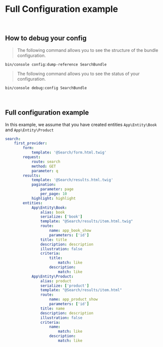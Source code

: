 # Full Configuration example

<br>

## How to debug your config

> The following command allows you to see the structure of the bundle configuration.

```shell
bin/console config:dump-reference SearchBundle
```

> The following command allows you to see the status of your configuration.

```shell
bin/console debug:config SearchBundle
```

<br>


## Full configuration example

In this example, we assume that you have created entities `App\Entity\Book` and `App\Entity\Product`

```yaml
search:
    first_provider:
        form:
            template: '@Search/form.html.twig'
        request:
            route: search
            method: GET
            parameter: q
        results:
            template: '@Search/results.html.twig'
            pagination:
                parameter: page
                per_page: 10
            highlight: highlight
        entities: 
            App\Entity\Book:
                alias: book 
                serialize: ['book']
                template: "@Search/results/item.html.twig"
                route: 
                    name: app_book_show
                    parameters: ['id']
                title: title
                description: description
                illustration: false
                criteria:
                    title:
                        match: like
                    description:
                        match: like
            App\Entity\Product:
                alias: product 
                serialize: ['product']
                template: "@Search/results/item.html"
                route: 
                    name: app_product_show
                    parameters: ['id']
                title: name
                description: description
                illustration: false
                criteria:
                    name:
                        match: like
                    description:
                        match: like
```